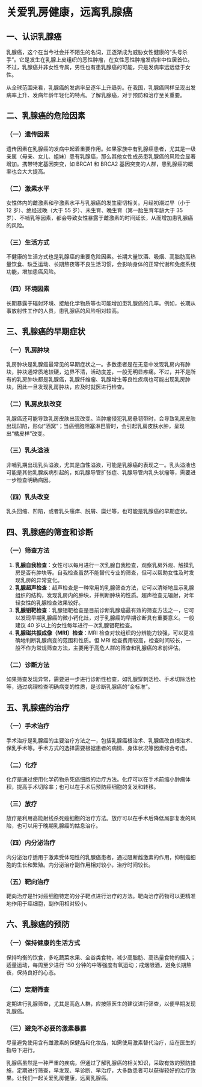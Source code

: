 # 关爱乳房健康，远离乳腺癌

## 一、认识乳腺癌
乳腺癌，这个在当今社会并不陌生的名词，正逐渐成为威胁女性健康的“头号杀手”。它是发生在乳腺上皮组织的恶性肿瘤，在女性恶性肿瘤发病率中位居首位。不过，乳腺癌并非女性专属，男性也有患乳腺癌的可能，只是发病率远远低于女性。

从全球范围来看，乳腺癌的发病率呈逐年上升趋势。在我国，乳腺癌同样呈现出发病率上升、发病年龄年轻化的特点。了解乳腺癌，对于预防和治疗至关重要。

## 二、乳腺癌的危险因素
### （一）遗传因素
遗传因素在乳腺癌的发病中起着重要作用。如果家族中有乳腺癌患者，尤其是一级亲属（母亲、女儿、姐妹）患有乳腺癌，那么其他女性成员患乳腺癌的风险会显著增加。携带特定基因突变，如 BRCA1 和 BRCA2 基因突变的人群，患乳腺癌的概率也会大大提高。

### （二）激素水平
女性体内的雌激素和孕激素水平与乳腺癌的发生密切相关。月经初潮过早（小于 12 岁）、绝经过晚（大于 55 岁）、未生育、晚生育（第一胎生育年龄大于 35 岁）、不哺乳等因素，都会导致女性暴露于雌激素的时间延长，从而增加患乳腺癌的风险。

### （三）生活方式
不健康的生活方式也是乳腺癌的重要危险因素。长期大量饮酒、吸烟、高脂肪高热量饮食、缺乏运动、长期熬夜等不良生活习惯，会影响身体的正常代谢和免疫系统功能，增加患癌风险。

### （四）环境因素
长期暴露于辐射环境、接触化学物质等也可能增加患乳腺癌的几率。例如，长期从事放射性工作的人员，患乳腺癌的风险相对较高。

## 三、乳腺癌的早期症状
### （一）乳房肿块
乳房肿块是乳腺癌最常见的早期症状之一。多数患者是在无意中发现乳房内有肿块，肿块通常质地较硬，边界不清，活动度差，一般无明显疼痛。不过，并不是所有的乳房肿块都是乳腺癌，乳腺纤维瘤、乳腺增生等良性疾病也可能出现乳房肿块，因此一旦发现乳房肿块，应及时就医进行检查。

### （二）乳房皮肤改变
乳腺癌还可能导致乳房皮肤出现改变。当肿瘤侵犯乳房悬韧带时，会导致乳房皮肤出现凹陷，形似“酒窝”；当癌细胞阻塞淋巴管时，会引起乳房皮肤水肿，呈现出“橘皮样”改变。

### （三）乳头溢液
非哺乳期出现乳头溢液，尤其是血性溢液，可能是乳腺癌的表现之一。乳头溢液也可能是其他乳腺疾病引起的，如乳腺导管扩张症、乳腺导管内乳头状瘤等，需要进一步检查明确病因。

### （四）乳头改变
乳头回缩、凹陷，或者乳头瘙痒、脱屑、糜烂等，也可能是乳腺癌的早期症状。

## 四、乳腺癌的筛查和诊断
### （一）筛查方法
1. **乳腺自我检查**：女性可以每月进行一次乳腺自我检查，观察乳房外观、触摸乳房是否有肿块等。自我检查虽然不能替代专业的筛查，但可以帮助女性及时发现乳房的异常变化。
2. **乳腺超声检查**：超声检查是一种常用的乳腺筛查方法，它可以清晰地显示乳腺组织的结构，发现乳房内的肿块，并判断肿块的性质。超声检查无辐射，对年轻女性的乳腺检查效果较好。
3. **乳腺钼靶检查**：乳腺钼靶检查是目前诊断乳腺癌最有效的筛查方法之一，它可以发现早期乳腺癌的微小钙化灶，对于乳腺癌的早期诊断具有重要意义。一般建议 40 岁以上的女性每年进行一次乳腺钼靶检查。
4. **乳腺磁共振成像（MRI）检查**：MRI 检查对软组织的分辨能力较强，可以更准确地判断乳腺病变的范围和性质。但 MRI 检查费用较高，检查时间较长，一般不作为常规筛查方法，主要用于高危人群的筛查和乳腺癌的术前评估。

### （二）诊断方法
如果筛查发现异常，需要进一步进行诊断性检查，如乳腺穿刺活检、手术切除活检等，通过病理检查明确病变的性质，是诊断乳腺癌的“金标准”。

## 五、乳腺癌的治疗
### （一）手术治疗
手术治疗是乳腺癌的主要治疗方法之一，包括乳腺癌根治术、乳腺癌改良根治术、保乳手术等。手术方式的选择需要根据患者的病情、身体状况等因素综合考虑。

### （二）化疗
化疗是通过使用化学药物杀死癌细胞的治疗方法。化疗可以在手术前缩小肿瘤体积，提高手术切除率；也可以在手术后预防癌细胞的复发和转移。

### （三）放疗
放疗是利用高能射线杀死癌细胞的治疗方法。放疗可以在手术后降低局部复发的风险，也可以用于晚期乳腺癌的姑息治疗。

### （四）内分泌治疗
内分泌治疗适用于激素受体阳性的乳腺癌患者，通过阻断雌激素的作用，抑制癌细胞的生长和繁殖。内分泌治疗副作用相对较小，治疗时间较长。

### （五）靶向治疗
靶向治疗是针对癌细胞特定的分子靶点进行治疗的方法。靶向治疗药物可以更精准地作用于癌细胞，副作用相对较小。

## 六、乳腺癌的预防
### （一）保持健康的生活方式
保持均衡的饮食，多吃蔬菜水果、全谷类食物，减少高脂肪、高热量食物的摄入；适量运动，每周至少进行 150 分钟的中等强度有氧运动；戒烟限酒，避免长期熬夜，保持良好的心态。

### （二）定期筛查
定期进行乳腺筛查，尤其是高危人群，应按照医生的建议进行筛查，以便早期发现乳腺癌。

### （三）避免不必要的激素暴露
尽量避免使用含有雌激素的保健品和化妆品，如需使用激素替代治疗，应在医生的指导下进行。

乳腺癌虽然是一种严重的疾病，但通过了解乳腺癌的相关知识，采取有效的预防措施，定期进行筛查，早发现、早诊断、早治疗，大多数患者可以获得较好的治疗效果。让我们一起关爱乳房健康，远离乳腺癌。 